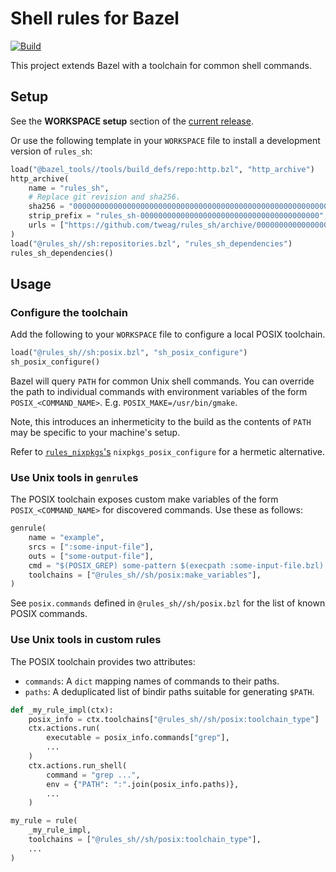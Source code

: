 # Shell rules for Bazel

[![Build](https://github.com/tweag/rules_sh/actions/workflows/workflow.yaml/badge.svg?event=schedule)](https://github.com/tweag/rules_sh/actions/workflows/workflow.yaml)

This project extends Bazel with a toolchain for common shell commands.

## Setup

See the **WORKSPACE setup** section of the [current release][releases].

[releases]: https://github.com/tweag/rules_sh/releases

Or use the following template in your `WORKSPACE` file to install a development
version of `rules_sh`:

``` python
load("@bazel_tools//tools/build_defs/repo:http.bzl", "http_archive")
http_archive(
    name = "rules_sh",
    # Replace git revision and sha256.
    sha256 = "0000000000000000000000000000000000000000000000000000000000000000",
    strip_prefix = "rules_sh-0000000000000000000000000000000000000000",
    urls = ["https://github.com/tweag/rules_sh/archive/0000000000000000000000000000000000000000.tar.gz"],
)
load("@rules_sh//sh:repositories.bzl", "rules_sh_dependencies")
rules_sh_dependencies()
```



## Usage

### Configure the toolchain

Add the following to your `WORKSPACE` file to configure a local POSIX toolchain.

``` python
load("@rules_sh//sh:posix.bzl", "sh_posix_configure")
sh_posix_configure()
```

Bazel will query `PATH` for common Unix shell commands. You can override the
path to individual commands with environment variables of the form
`POSIX_<COMMAND_NAME>`. E.g. `POSIX_MAKE=/usr/bin/gmake`.

Note, this introduces an inhermeticity to the build as the contents of `PATH`
may be specific to your machine's setup.

Refer to [`rules_nixpkgs`'s][rules_nixpkgs] `nixpkgs_posix_configure` for a
hermetic alternative.

[rules_nixpkgs]: https://github.com/tweag/rules_nixpkgs.git

### Use Unix tools in `genrule`s

The POSIX toolchain exposes custom make variables of the form
`POSIX_<COMMAND_NAME>` for discovered commands. Use these as follows:

``` python
genrule(
    name = "example",
    srcs = [":some-input-file"],
    outs = ["some-output-file"],
    cmd = "$(POSIX_GREP) some-pattern $(execpath :some-input-file.bzl) > $(OUTS)",
    toolchains = ["@rules_sh//sh/posix:make_variables"],
)
```

See `posix.commands` defined in `@rules_sh//sh/posix.bzl` for the list of known
POSIX commands.

### Use Unix tools in custom rules

The POSIX toolchain provides two attributes:
- `commands`: A `dict` mapping names of commands to their paths.
- `paths`: A deduplicated list of bindir paths suitable for generating `$PATH`.

``` python
def _my_rule_impl(ctx):
    posix_info = ctx.toolchains["@rules_sh//sh/posix:toolchain_type"]
    ctx.actions.run(
        executable = posix_info.commands["grep"],
        ...
    )
    ctx.actions.run_shell(
        command = "grep ...",
        env = {"PATH": ":".join(posix_info.paths)},
        ...
    )

my_rule = rule(
    _my_rule_impl,
    toolchains = ["@rules_sh//sh/posix:toolchain_type"],
    ...
)
```


